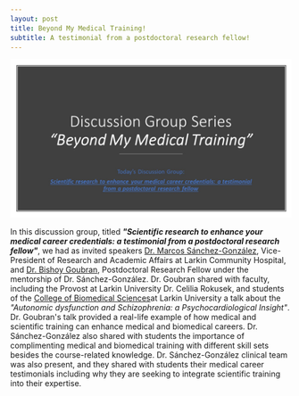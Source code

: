 ```yaml
---
layout: post
title: Beyond My Medical Training!
subtitle: A testimonial from a postdoctoral research fellow!
---
```



<img src="/img/DiscussionGroupSeries.jpg" alt="Beyond My Medical Training" class="inline"/>

In this discussion group, titled ***"Scientific research to enhance your medical career credentials: a testimonial from a postdoctoral research fellow"***, we had as invited speakers <a href="https://www.linkedin.com/in/marcos-a-sanchez-gonzalez-m-d-ph-d-a0488b54/" target="_blank"> Dr. Marcos Sánchez-González</a>, Vice-President of Research and Academic Affairs at Larkin Community Hospital, and <a href="https://www.linkedin.com/in/bishoy-goubran-md-37595193/" target="_">Dr. Bishoy Goubran</a>, Postdoctoral Research Fellow under the mentorship of Dr. Sánchez-González. Dr. Goubran shared with faculty, including the Provost at Larkin University Dr. Celilia Rokusek, and students of the <a href="http://ularkin.org/college-of-biomedical-sciences/" target="_">College of Biomedical Sciences</a>at Larkin University a talk about the *"Autonomic dysfunction and Schizophrenia: a Psychocardiological Insight"*. Dr. Goubran's talk provided a real-life example of how medical and scientific training can enhance medical and biomedical careers. Dr. Sánchez-González also shared with students the importance of complimenting medical and biomedical training with different skill sets besides the course-related knowledge. Dr. Sánchez-González clinical team was also present, and they shared with students their medical career testimonials including why they are seeking to integrate scientific training into their expertise.

